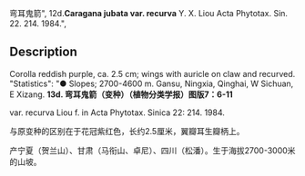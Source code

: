 弯耳鬼箭",
12d.**Caragana jubata var. recurva** Y. X. Liou Acta Phytotax. Sin. 22. 214. 1984.",

## Description
Corolla reddish purple, ca. 2.5 cm; wings with auricle on claw and recurved.
  "Statistics": "● Slopes; 2700-4600 m. Gansu, Ningxia, Qinghai, W Sichuan, E Xizang.
**13d. 弯耳鬼箭（变种）（植物分类学报）图版7：6-11**

var. recurva Liou f. in Acta Phytotax. Sinica 22: 214. 1984.

与原变种的区别在于花冠紫红色，长约2.5厘米，翼瓣耳生瓣柄上。

产宁夏（贺兰山）、甘肃（马衔山、卓尼）、四川（松潘）。生于海拔2700-3000米的山坡。
